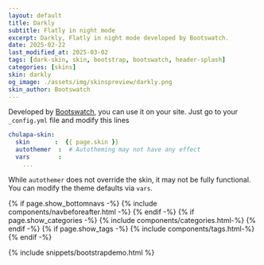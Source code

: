 ```yaml
---
layout: default
title: Darkly
subtitle: Flatly in night mode
excerpt: Darkly, Flatly in night mode developed by Bootswatch.
date: 2025-02-22
last_modified_at: 2025-03-02
tags: [dark-skin, skin, bootstrap, bootswatch, header-splash]
categories: [skins]
skin: darkly
og_image: ./assets/img/skinspreview/darkly.png
skin_author: Bootswatch
---
```



Developed by [Bootswatch](https://bootswatch.com/), you can use it on your site. Just go to your `_config.yml` file and modify this lines

```yaml
chulapa-skin: 
  skin       :  {{ page.skin }}
  autothemer  :  # Autotheming may not have any effect
  vars        :    
    ...
```


While `autothemer` does not override the skin, it may not be fully functional. You can modify the theme defaults via `vars`.




{% if page.show_bottomnavs -%}
{% include components/navbeforeafter.html -%}
{% endif -%}
{% if page.show_categories -%}
{% include components/categories.html-%}
{% endif -%}
{% if page.show_tags -%}
{% include components/tags.html-%}
{% endif -%}


{% include snippets/bootstrapdemo.html  %}
